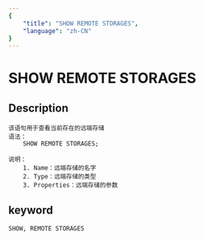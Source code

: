```yaml
---
{
    "title": "SHOW REMOTE STORAGES",
    "language": "zh-CN"
}
---
```


<!-- 
Licensed to the Apache Software Foundation (ASF) under one
or more contributor license agreements.  See the NOTICE file
distributed with this work for additional information
regarding copyright ownership.  The ASF licenses this file
to you under the Apache License, Version 2.0 (the
"License"); you may not use this file except in compliance
with the License.  You may obtain a copy of the License at

  http://www.apache.org/licenses/LICENSE-2.0

Unless required by applicable law or agreed to in writing,
software distributed under the License is distributed on an
"AS IS" BASIS, WITHOUT WARRANTIES OR CONDITIONS OF ANY
KIND, either express or implied.  See the License for the
specific language governing permissions and limitations
under the License.
-->

# SHOW REMOTE STORAGES

## Description

    该语句用于查看当前存在的远端存储
    语法：
        SHOW REMOTE STORAGES;

    说明：
        1. Name：远端存储的名字
        2. Type：远端存储的类型
        3. Properties：远端存储的参数
        
## keyword

    SHOW, REMOTE STORAGES

